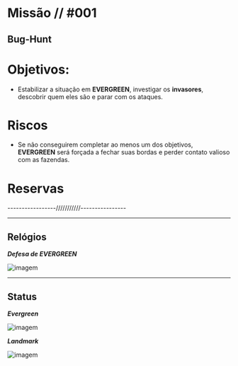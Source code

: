 # Missão // #001
## Bug-Hunt
# Objetivos:
- Estabilizar a situação em **EVERGREEN**, investigar os **invasores**, descobrir quem eles são e parar com os ataques.


# Riscos
- Se não conseguirem completar ao menos um dos objetivos, **EVERGREEN** será forçada a fechar suas bordas e perder contato valioso com as fazendas.

# Reservas
-----------------///////////----------------

---

## Relógios

***Defesa de EVERGREEN***


![imagem](clocks/06/6clock_1.png)

---

## Status

***Evergreen***

![imagem](clocks/04/4clock_1.png)


***Landmark***

![imagem](clocks/04/4clock_-1.png)
